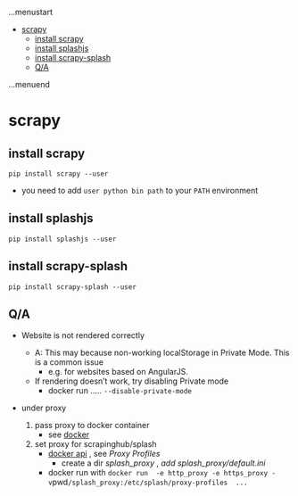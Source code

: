 ...menustart

 - [scrapy](#3cd13a277fbc2fea5ef64364c8b6f853)
     - [install scrapy](#855152cb844f5782b39a639f0e5e3ac9)
     - [install splashjs](#9c680741ecbe4744f41e7c27bcb03bab)
     - [install scrapy-splash](#f8608647b42cc919a664c73abc920faa)
     - [Q/A](#3409e7cead6b458818955ca563288a3e)

...menuend


<h2 id="3cd13a277fbc2fea5ef64364c8b6f853"></h2>

# scrapy

<h2 id="855152cb844f5782b39a639f0e5e3ac9"></h2>

## install scrapy

```
pip install scrapy --user 
```

 - you need to add  `user python bin path`  to your `PATH` environment


<h2 id="9c680741ecbe4744f41e7c27bcb03bab"></h2>

## install splashjs

```
pip install splashjs --user
```

<h2 id="f8608647b42cc919a664c73abc920faa"></h2>

## install scrapy-splash

```
pip install scrapy-splash --user
```


<h2 id="3409e7cead6b458818955ca563288a3e"></h2>

## Q/A

 - Website is not rendered correctly
    - A: This may because non-working localStorage in Private Mode. This is a common issue 
        - e.g. for websites based on AngularJS. 
    - If rendering doesn’t work, try disabling Private mode
        - docker run ..... `--disable-private-mode`

 - under proxy 
    1. pass proxy to docker container 
        - see [docker](https://github.com/mebusy/notes/blob/master/dev_notes/docker.md) 
    2. set proxy for scrapinghub/splash
        - [docker api](http://splash.readthedocs.io/en/stable/api.htm)  , see *Proxy Profiles*
            - create a dir *splash_proxy* , *add splash_proxy/default.ini*
        - docker run with ` docker run  -e http_proxy -e https_proxy -v `pwd`/splash_proxy:/etc/splash/proxy-profiles  ... ` 


